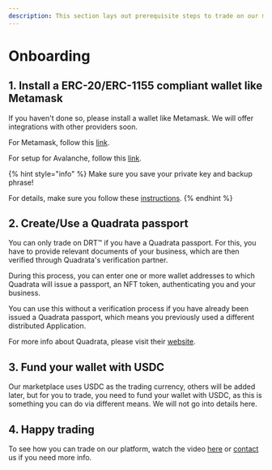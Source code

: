 ```yaml
---
description: This section lays out prerequisite steps to trade on our marketplace.
---
```


# Onboarding

## 1. Install a ERC-20/ERC-1155 compliant wallet like Metamask

If you haven't done so, please install a wallet like Metamask. We will offer integrations with other providers soon.

For Metamask, follow this [link](https://metamask.io/download/).

For setup for Avalanche, follow this [link](https://support.avax.network/en/articles/4626956-how-do-i-set-up-metamask-on-avalanche).

{% hint style="info" %}
Make sure you save your private key and backup phrase!

For details, make sure you follow these [instructions](https://support.metamask.io/hc/en-us/articles/360015290032-How-to-reveal-your-Secret-Recovery-Phrase).
{% endhint %}

## 2. Create/Use a Quadrata passport

You can only trade on DRT™ if you have a Quadrata passport. For this, you have to provide relevant documents of your business, which are then verified through Quadrata's verification partner.&#x20;

During this process, you can enter one or more wallet addresses to which Quadrata will issue a passport, an NFT token, authenticating you and your business.

You can use this without a verification process if you have already been issued a Quadrata passport, which means you previously used a different distributed Application.

For more info about Quadrata, please visit their [website](https://quadrata.com/).

## 3. Fund your wallet with USDC

Our marketplace uses USDC as the trading currency, others will be added later, but for you to trade, you need to fund your wallet with USDC, as this is something you can do via different means. We will not go into details here.

## 4. Happy trading

To see how you can trade on our platform, watch the video [here](how-does-risk-transfer-work/short-demo.md) or [contact](mailto:feedback@cerchia.io) us if you need more info.
